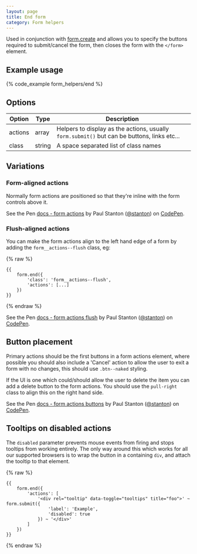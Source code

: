 ```yaml
---
layout: page
title: End form
category: Form helpers
---
```


Used in conjunction with [form.create](/create.md) and allows you to specify the buttons required to submit/cancel the form, then closes the form with the `</form>` element.

## Example usage

{% code_example form_helpers/end %}

## Options

Option  | Type   | Description
------- | ------ | -------------------------------------------------------------
actions | array  | Helpers to display as the actions, usually `form.submit()` but can be buttons, links etc...
class   | string | A space separated list of class names

## Variations

### Form-aligned actions

Normally form actions are positioned so that they're inline with the form controls above it.

<p data-height="165" data-theme-id="24005" data-slug-hash="0881ae6084601501bd83ac8047bcb5ba" data-default-tab="result" data-user="stanton" class='codepen'>See the Pen <a href='http://codepen.io/stanton/pen/0881ae6084601501bd83ac8047bcb5ba/'>docs - form actions</a> by Paul Stanton (<a href='http://codepen.io/stanton'>@stanton</a>) on <a href='http://codepen.io'>CodePen</a>.</p>
<script async src="//assets.codepen.io/assets/embed/ei.js"></script>

### Flush-aligned actions

You can make the form actions align to the left hand edge of a form by adding the `form__actions--flush` class, eg:

{% raw %}
```twig
{{
    form.end({
        'class': 'form__actions--flush',
        'actions': [...]
    })
}}
```
{% endraw %}

<p data-height="165" data-theme-id="24005" data-slug-hash="dfb307e75d83561ed21d6a55eb2c5c81" data-default-tab="result" data-user="stanton" class='codepen'>See the Pen <a href='http://codepen.io/stanton/pen/dfb307e75d83561ed21d6a55eb2c5c81/'>docs - form actions flush</a> by Paul Stanton (<a href='http://codepen.io/stanton'>@stanton</a>) on <a href='http://codepen.io'>CodePen</a>.</p>
<script async src="//assets.codepen.io/assets/embed/ei.js"></script>

## Button placement

Primary actions should be the first buttons in a form actions element, where possible you should also include a 'Cancel' action to allow the user to exit a form with no changes, this should use `.btn--naked` styling.

If the UI is one which could/should allow the user to delete the item you can add a delete button to the form actions. You should use the `pull-right` class to align this on the right hand side.

<p data-height="90" data-theme-id="24005" data-slug-hash="b5fc1c0fb7f715f11fb350f8a62d2140" data-default-tab="result" data-user="stanton" class='codepen'>See the Pen <a href='http://codepen.io/stanton/pen/b5fc1c0fb7f715f11fb350f8a62d2140/'>docs - form actions buttons</a> by Paul Stanton (<a href='http://codepen.io/stanton'>@stanton</a>) on <a href='http://codepen.io'>CodePen</a>.</p>
<script async src="//assets.codepen.io/assets/embed/ei.js"></script>

## Tooltips on disabled actions


The `disabled` parameter prevents mouse events from firing and stops tooltips from working entirely. The only way around this which works for all our supported browsers is to wrap the button in a containing `div`, and attach the tooltip to that element.

{% raw %}
```twig
{{
    form.end({
        'actions': [
            '<div rel="tooltip" data-toggle="tooltips" title="foo">' ~ form.submit({
                'label': 'Example',
                'disabled': true
            }) ~ '</div>'
        ]
    })
}}
```
{% endraw %}
